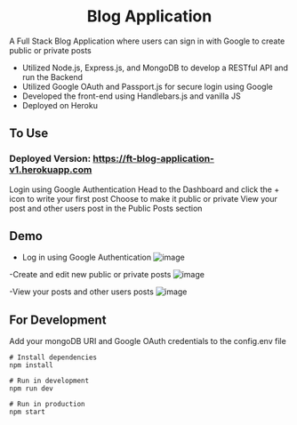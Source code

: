 <h1 align ="center" > Blog Application </h1>
A Full Stack Blog Application where users can sign in with Google to create public or private posts 

- Utilized Node.js, Express.js, and MongoDB to develop a RESTful API and run the Backend
- Utilized Google OAuth and Passport.js for secure login using Google
- Developed the front-end using Handlebars.js and vanilla JS
- Deployed on Heroku

## To Use

### Deployed Version: https://ft-blog-application-v1.herokuapp.com

Login using Google Authentication
Head to the Dashboard and click the + icon to write your first post
Choose to make it public or private
View your post and other users post in the Public Posts section

## Demo

- Log in using Google Authentication
![image](https://user-images.githubusercontent.com/79553858/148823688-9adaf1ea-2d8c-4b3b-92ce-aa02cde47ad1.png)

-Create and edit new public or private posts
![image](https://user-images.githubusercontent.com/79553858/148823783-f862e913-4c2d-4db8-8079-fe69b9361191.png)

-View your posts and other users posts
![image](https://user-images.githubusercontent.com/79553858/148823839-bb7d7112-829c-47f7-bf3c-496334de5d5c.png)


## For Development

Add your mongoDB URI and Google OAuth credentials to the config.env file

```
# Install dependencies
npm install

# Run in development
npm run dev

# Run in production
npm start
```
